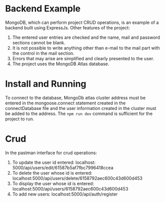 ﻿# Backend Example
MongoDB, which can perform project CRUD operations, is an example of a backend built using ExpressJs. Other features of the project:
1. The entered user entries are checked and the name, mail and password sections cannot be blank.
2. It is not possible to write anything other than e-mail to the mail part with the control in the mail section.
3. Errors that may arise are simplified and clearly presented to the user.
4. The project uses the MongoDB Atlas database.




# Install and Running

To connect to the database, MongoDb atlas cluster address must be entered in the mongoose.connect statement created in the connectDatabase file and the user information created in the cluster must be added to the address.
The ```npm run dev``` command is sufficient for the project to run.


# Crud

In the pastman interface for crud operations:
1. To update the user id entered: localhost: 5000/api/users/edit/61587b5af7fbc7996418ccea
2. To delete the user whose id is entered: localhost:5000/api/users/delete/6158792aec600c43d600d453
3. To display the user whose id is entered: localhost:5000/api/users/6158792aec600c43d600d453
4. To add new users: localhost:5000/api/auth/register

